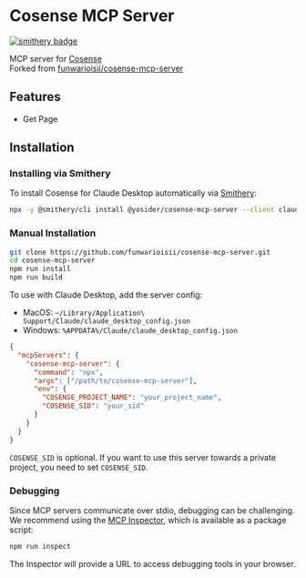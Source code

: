 # Cosense MCP Server
[![smithery badge](https://smithery.ai/badge/@yosider/cosense-mcp-server)](https://smithery.ai/server/@yosider/cosense-mcp-server)

MCP server for [Cosense](https://cosen.se)  
Forked from [funwarioisii/cosense-mcp-server](https://github.com/funwarioisii/cosense-mcp-server)

## Features

- Get Page

## Installation

### Installing via Smithery

To install Cosense for Claude Desktop automatically via [Smithery](https://smithery.ai/server/@yosider/cosense-mcp-server):

```bash
npx -y @smithery/cli install @yosider/cosense-mcp-server --client claude
```

### Manual Installation
```bash
git clone https://github.com/funwarioisii/cosense-mcp-server.git
cd cosense-mcp-server
npm run install
npm run build
```

To use with Claude Desktop, add the server config:
- MacOS: `~/Library/Application\ Support/Claude/claude_desktop_config.json`
- Windows: `%APPDATA%/Claude/claude_desktop_config.json`

```json
{
  "mcpServers": {
    "cosense-mcp-server": {
      "command": "npx",
      "args": ["/path/to/cosense-mcp-server"],
      "env": {
        "COSENSE_PROJECT_NAME": "your_project_name",
        "COSENSE_SID": "your_sid"
      }
    }
  }
}
```

`COSENSE_SID` is optional.
If you want to use this server towards a private project, you need to set `COSENSE_SID`.

### Debugging

Since MCP servers communicate over stdio, debugging can be challenging. We recommend using the [MCP Inspector](https://github.com/modelcontextprotocol/inspector), which is available as a package script:

```bash
npm run inspect
```

The Inspector will provide a URL to access debugging tools in your browser.
